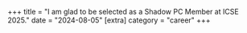 +++
title = "I am glad to be selected as a Shadow PC Member at ICSE 2025."
date = "2024-08-05"
[extra]
category = "career"
+++
